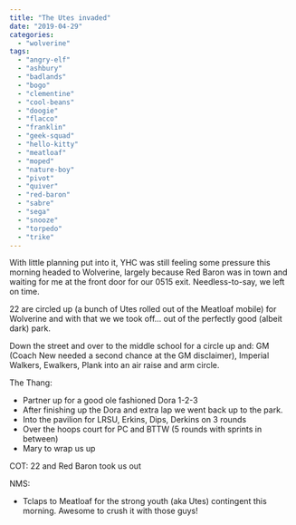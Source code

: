 ```yaml
---
title: "The Utes invaded"
date: "2019-04-29"
categories: 
  - "wolverine"
tags: 
  - "angry-elf"
  - "ashbury"
  - "badlands"
  - "bogo"
  - "clementine"
  - "cool-beans"
  - "doogie"
  - "flacco"
  - "franklin"
  - "geek-squad"
  - "hello-kitty"
  - "meatloaf"
  - "moped"
  - "nature-boy"
  - "pivot"
  - "quiver"
  - "red-baron"
  - "sabre"
  - "sega"
  - "snooze"
  - "torpedo"
  - "trike"
---
```


With little planning put into it, YHC was still feeling some pressure this morning headed to Wolverine, largely because Red Baron was in town and waiting for me at the front door for our 0515 exit. Needless-to-say, we left on time.

22 are circled up (a bunch of Utes rolled out of the Meatloaf mobile) for Wolverine and with that we we took off... out of the perfectly good (albeit dark) park.

Down the street and over to the middle school for a circle up and: GM (Coach New needed a second chance at the GM disclaimer), Imperial Walkers, Ewalkers, Plank into an air raise and arm circle.

The Thang:

- Partner up for a good ole fashioned Dora 1-2-3
- After finishing up the Dora and extra lap we went back up to the park.
- Into the pavilion for LRSU, Erkins, Dips, Derkins on 3 rounds
- Over the hoops court for PC and BTTW (5 rounds with sprints in between)
- Mary to wrap us up

COT: 22 and Red Baron took us out

NMS:

- Tclaps to Meatloaf for the strong youth (aka Utes) contingent this morning. Awesome to crush it with those guys!

